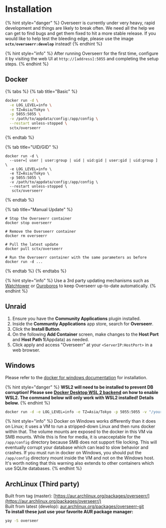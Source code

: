 # Installation

{% hint style="danger" %}
Overseerr is currently under very heavy, rapid development and things are likely to break often. We need all the help we can get to find bugs and get them fixed to hit a more stable release. If you would like to help test the bleeding edge, please use the image **`sctx/overseerr:develop`** instead! 
{% endhint %}

{% hint style="info" %}
After running Overseerr for the first time, configure it by visiting the web UI at `http://[address]:5055` and completing the setup steps.
{% endhint %}

## Docker

{% tabs %}
{% tab title="Basic" %}
```bash
docker run -d \
  -e LOG_LEVEL=info \
  -e TZ=Asia/Tokyo \
  -p 5055:5055 \
  -v /path/to/appdata/config:/app/config \
  --restart unless-stopped \
  sctx/overseerr
```
{% endtab %}

{% tab title="UID/GID" %}
```
docker run -d \
  --user=[ user | user:group | uid | uid:gid | user:gid | uid:group ] \
  -e LOG_LEVEL=info \
  -e TZ=Asia/Tokyo \
  -p 5055:5055 \
  -v /path/to/appdata/config:/app/config \
  --restart unless-stopped \
   sctx/overseerr
```
{% endtab %}

{% tab title="Manual Update" %}
```
# Stop the Overseerr container
docker stop overseerr

# Remove the Overseerr container
docker rm overseerr

# Pull the latest update
docker pull sctx/overseerr

# Run the Overseerr container with the same parameters as before
docker run -d ...
```
{% endtab %}
{% endtabs %}

{% hint style="info" %}
Use a 3rd party updating mechanisms such as [Watchtower](https://github.com/containrrr/watchtower) or [Ouroboros](https://github.com/pyouroboros/ouroboros) to keep Overseerr up-to-date automatically.
{% endhint %}

## Unraid

1. Ensure you have the **Community Applications** plugin installed.
2. Inside the **Communtiy Applications** app store, search for **Overseerr**.
3. Click the **Install Button**.
4. On the following **Add Container** screen, make changes to the **Host Port** and **Host Path 1**\(Appdata\) as needed.
5. Click apply and access "Overseerr" at your `<ServerIP:HostPort>` in a web browser.

## Windows

Please refer to the [docker for windows documentation](https://docs.docker.com/docker-for-windows/) for installation.

{% hint style="danger" %}
**WSL2 will need to be installed to prevent DB corruption! Please see** [**Docker Desktop WSL 2 backend**](https://docs.docker.com/docker-for-windows/wsl/) **on how to enable WSL2. The command below will only work with WSL2 installed! Details below.**
{% endhint %}

```bash
docker run -d -e LOG_LEVEL=info -e TZ=Asia/Tokyo -p 5055:5055 -v "/your/path/here:/app/config" --restart unless-stopped sctx/overseerr
```

{% hint style="info" %}
Docker on Windows works differently than it does on Linux; it uses a VM to run a stripped-down Linux and then runs docker within that. The volume mounts are exposed to the docker in this VM via SMB mounts. While this is fine for media, it is unacceptable for the `/app/config` directory because SMB does not support file locking. This will eventually corrupt your database which can lead to slow behavior and crashes. If you must run in docker on Windows, you should put the `/app/config` directory mount inside the VM and not on the Windows host. It's worth noting that this warning also extends to other containers which use SQLite databases.
{% endhint %}

## ArchLinux \(Third party\)

Built from tag \(master\): [https://aur.archlinux.org/packages/overseerr/](https://aur.archlinux.org/packages/overseerr/)  
Built from latest \(develop\): [aur.archlinux.org/packages/overseerr-git](https://aur.archlinux.org/packages/overseerr-git/)  
**To install these just use your favorite AUR package manager:**

```bash
yay -S overseer
```

